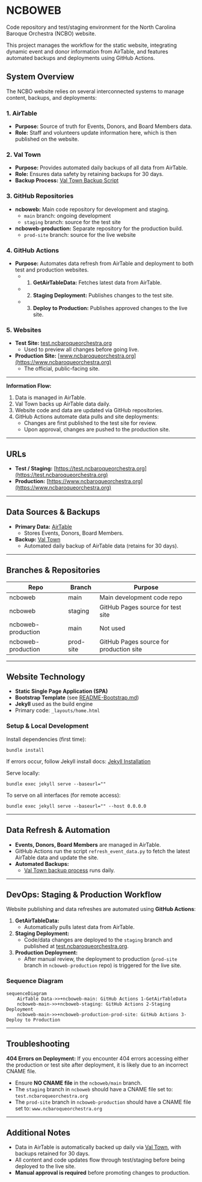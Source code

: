 # NCBOWEB

Code repository and test/staging environment for the North Carolina Baroque Orchestra (NCBO) website.

This project manages the workflow for the static website, integrating dynamic event and donor information from AirTable, and features automated backups and deployments using GitHub Actions.

## System Overview

The NCBO website relies on several interconnected systems to manage content, backups, and deployments:

### 1. **AirTable**
- **Purpose:** Source of truth for Events, Donors, and Board Members data.
- **Role:** Staff and volunteers update information here, which is then published on the website.

### 2. **Val Town**
- **Purpose:** Provides automated daily backups of all data from AirTable.
- **Role:** Ensures data safety by retaining backups for 30 days.
- **Backup Process:** [Val Town Backup Script](https://www.val.town/x/srhall/backupNCBOAirTableData)

### 3. **GitHub Repositories**
- **ncboweb:** Main code repository for development and staging.
    - `main` branch: ongoing development
    - `staging` branch: source for the test site
- **ncboweb-production:** Separate repository for the production build.
    - `prod-site` branch: source for the live website

### 4. **GitHub Actions**
- **Purpose:** Automates data refresh from AirTable and deployment to both test and production websites.
    - 1. **GetAirTableData:** Fetches latest data from AirTable.
    - 2. **Staging Deployment:** Publishes changes to the test site.
    - 3. **Deploy to Production:** Publishes approved changes to the live site.

### 5. **Websites**
- **Test Site:** [test.ncbaroqueorchestra.org](https://test.ncbaroqueorchestra.org)
    - Used to preview all changes before going live.
- **Production Site:** [www.ncbaroqueorchestra.org](https://www.ncbaroqueorchestra.org)
    - The official, public-facing site.

---

**Information Flow:**
1. Data is managed in AirTable.
2. Val Town backs up AirTable data daily.
3. Website code and data are updated via GitHub repositories.
4. GitHub Actions automate data pulls and site deployments:
    - Changes are first published to the test site for review.
    - Upon approval, changes are pushed to the production site.



---

## URLs

- **Test / Staging:** [https://test.ncbaroqueorchestra.org](https://test.ncbaroqueorchestra.org)
- **Production:** [https://www.ncbaroqueorchestra.org](https://www.ncbaroqueorchestra.org)

---

## Data Sources & Backups

- **Primary Data:** [AirTable](https://airtable.com/)
  - Stores Events, Donors, Board Members.
- **Backup:** [Val Town](https://www.val.town/x/srhall/backupNCBOAirTableData)
  - Automated daily backup of AirTable data (retains for 30 days).

---

## Branches & Repositories

| Repo                       | Branch      | Purpose                                         |
|----------------------------|-------------|-------------------------------------------------|
| ncboweb                    | main        | Main development code repo                      |
| ncboweb                    | staging     | GitHub Pages source for test site               |
| ncboweb-production         | main        | Not used                                        |
| ncboweb-production         | prod-site   | GitHub Pages source for production site         |

---

## Website Technology

- **Static Single Page Application (SPA)**
- **Bootstrap Template** (see [README-Bootstrap.md](README-Bootstrap.md))
- **Jekyll** used as the build engine
- Primary code: `_layouts/home.html`

### Setup & Local Development

Install dependencies (first time):

    bundle install

If errors occur, follow Jekyll install docs: [Jekyll Installation](https://jekyllrb.com/docs/installation/ubuntu/)

Serve locally:

    bundle exec jekyll serve --baseurl=""

To serve on all interfaces (for remote access):

    bundle exec jekyll serve --baseurl="" --host 0.0.0.0

---

## Data Refresh & Automation

- **Events, Donors, Board Members** are managed in AirTable.
- GitHub Actions run the script `refresh_event_data.py` to fetch the latest AirTable data and update the site.
- **Automated Backups:**
  - [Val Town backup process](https://www.val.town/x/srhall/backupNCBOAirTableData) runs daily.

---

## DevOps: Staging & Production Workflow

Website publishing and data refreshes are automated using **GitHub Actions**:

1. **GetAirTableData:**
   - Automatically pulls latest data from AirTable.
2. **Staging Deployment:**
   - Code/data changes are deployed to the `staging` branch and published at [test.ncbaroqueorchestra.org](https://test.ncbaroqueorchestra.org).
3. **Production Deployment:**
   - After manual review, the deployment to production (`prod-site` branch in `ncboweb-production` repo) is triggered for the live site.

### Sequence Diagram
```mermaid
sequenceDiagram
    AirTable Data->>+ncboweb-main: GitHub Actions 1-GetAirTableData
    ncboweb-main->>+ncboweb-staging: GitHub Actions 2-Staging Deployment
    ncboweb-main->>+ncboweb-production-prod-site: GitHub Actions 3-Deploy to Production
```

---

## Troubleshooting

**404 Errors on Deployment:**
If you encounter 404 errors accessing either the production or test site after deployment, it is likely due to an incorrect CNAME file.

- Ensure **NO CNAME file** in the `ncboweb/main` branch.
- The `staging` branch in `ncboweb` should have a CNAME file set to:
  `test.ncbaroqueorchestra.org`
- The `prod-site` branch in `ncboweb-production` should have a CNAME file set to:
  `www.ncbaroqueorchestra.org`

---

## Additional Notes

- Data in AirTable is automatically backed up daily via [Val Town](https://www.val.town/x/srhall/backupNCBOAirTableData), with backups retained for 30 days.
- All content and code updates flow through test/staging before being deployed to the live site.
- **Manual approval is required** before promoting changes to production.
